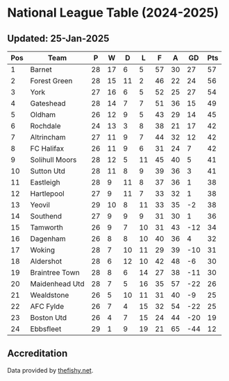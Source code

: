 # National League Table (2024-2025)
## Updated: 25-Jan-2025

| Pos | Team | P | W | D | L | F | A | GD | Pts |
| --- | --- | --- | --- | --- | --- | --- | --- | --- | --- |
| 1 | Barnet | 28 | 17 | 6 | 5 | 57 | 30 | 27 | 57 |
| 2 | Forest Green | 28 | 15 | 11 | 2 | 46 | 22 | 24 | 56 |
| 3 | York | 27 | 16 | 6 | 5 | 52 | 25 | 27 | 54 |
| 4 | Gateshead | 28 | 14 | 7 | 7 | 51 | 36 | 15 | 49 |
| 5 | Oldham | 26 | 12 | 9 | 5 | 43 | 29 | 14 | 45 |
| 6 | Rochdale | 24 | 13 | 3 | 8 | 38 | 21 | 17 | 42 |
| 7 | Altrincham | 27 | 11 | 9 | 7 | 44 | 32 | 12 | 42 |
| 8 | FC Halifax | 26 | 11 | 9 | 6 | 31 | 24 | 7 | 42 |
| 9 | Solihull Moors | 28 | 12 | 5 | 11 | 45 | 40 | 5 | 41 |
| 10 | Sutton Utd | 28 | 11 | 8 | 9 | 39 | 36 | 3 | 41 |
| 11 | Eastleigh | 28 | 9 | 11 | 8 | 37 | 36 | 1 | 38 |
| 12 | Hartlepool | 27 | 9 | 11 | 7 | 33 | 32 | 1 | 38 |
| 13 | Yeovil | 29 | 10 | 8 | 11 | 33 | 35 | -2 | 38 |
| 14 | Southend | 27 | 9 | 9 | 9 | 31 | 30 | 1 | 36 |
| 15 | Tamworth | 26 | 9 | 7 | 10 | 31 | 43 | -12 | 34 |
| 16 | Dagenham | 26 | 8 | 8 | 10 | 40 | 36 | 4 | 32 |
| 17 | Woking | 28 | 7 | 10 | 11 | 29 | 39 | -10 | 31 |
| 18 | Aldershot | 28 | 6 | 12 | 10 | 42 | 48 | -6 | 30 |
| 19 | Braintree Town | 28 | 8 | 6 | 14 | 27 | 38 | -11 | 30 |
| 20 | Maidenhead Utd | 28 | 7 | 5 | 16 | 35 | 57 | -22 | 26 |
| 21 | Wealdstone | 26 | 5 | 10 | 11 | 31 | 40 | -9 | 25 |
| 22 | AFC Fylde | 26 | 7 | 4 | 15 | 32 | 54 | -22 | 25 |
| 23 | Boston Utd | 26 | 4 | 7 | 15 | 24 | 44 | -20 | 19 |
| 24 | Ebbsfleet | 29 | 1 | 9 | 19 | 21 | 65 | -44 | 12 |

## Accreditation 

Data provided by [thefishy.net](https://www.thefishy.net/).